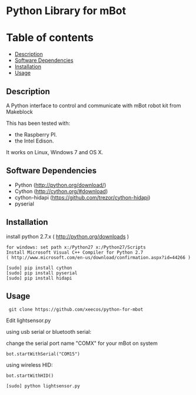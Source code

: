 # Python Library for mBot
Table of contents
=================

  * [Description](#description)
  * [Software Dependencies](#software-dependencies)
  * [Installation](#installation)
  * [Usage](#usage)

Description
-----------
A Python interface to control and communicate with mBot robot kit from Makeblock

This has been tested with:

* the Raspberry PI.
* the Intel Edison.

It works on Linux, Windows 7 and OS X.

Software Dependencies
---------------------

* Python (http://python.org/download/)
* Cython (http://cython.org/#download)
* cython-hidapi (https://github.com/trezor/cython-hidapi)
* pyserial

Installation
-------

install python 2.7.x ( http://python.org/downloads )

  ```
  for windows: set path x:/Python27 x:/Python27/Scripts
  Install Microsoft Visual C++ Compiler for Python 2.7
  ( http://www.microsoft.com/en-us/download/confirmation.aspx?id=44266 )
  ```
  ```
  [sudo] pip install cython
  [sudo] pip install pyserial
  [sudo] pip install hidapi
  ```
Usage
-----------------
 ```
  git clone https://github.com/xeecos/python-for-mbot
 ```
 Edit lightsensor.py
  
  using usb serial or bluetooth serial:
  
  change the serial port name "COMX" for your mBot on system
  ```
  bot.startWithSerial("COM15")
  ```
  
  using wireless HID:
  
  ```
  bot.startWithHID()
  ```
  ```
  [sudo] python lightsensor.py
  ```
